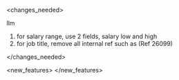 <changes_needed>

llm
1. for salary range, use 2 fields, salary low and high
2. for job title, remove all internal ref such as (Ref 26099)

</changes_needed>

<regulation>
</regulation>

<new_features>
</new_features>

<other>
</other>

